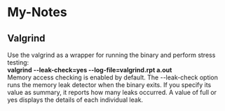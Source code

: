 # My-Notes
## Valgrind
Use the valgrind as a wrapper for running the binary and perform stress testing:<br>
	**valgrind --leak-check=yes --log-file=valgrind.rpt a.out**<br>
Memory access checking is enabled by default. The --leak-check option runs the memory leak detector when the binary exits. If you specify its value as summary, it reports how many leaks occurred. A value of full or yes displays the details of each individual leak.
